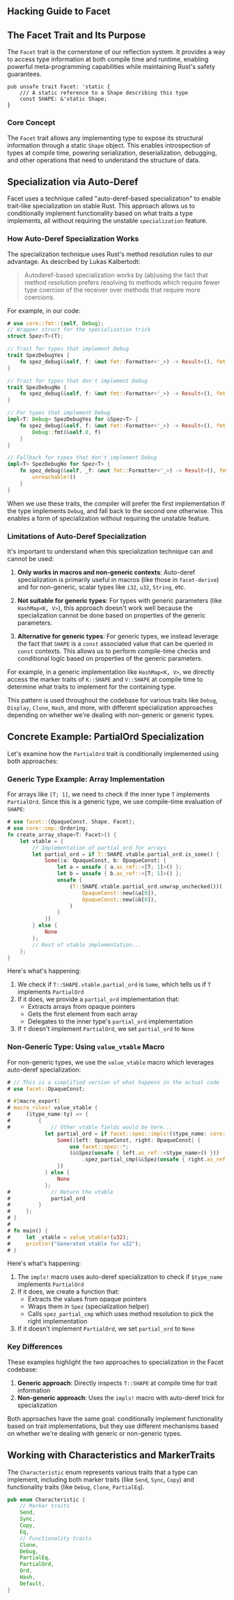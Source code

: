 ## Hacking Guide to Facet

## The Facet Trait and Its Purpose

The `Facet` trait is the cornerstone of our reflection system. It provides a way to access type information at both compile time and runtime, enabling powerful meta-programming capabilities while maintaining Rust's safety guarantees.

```rust,ignore
pub unsafe trait Facet: 'static {
    /// A static reference to a Shape describing this type
    const SHAPE: &'static Shape;
}
```

### Core Concept

The `Facet` trait allows any implementing type to expose its structural information through a static `Shape` object. This enables introspection of types at compile time, powering serialization, deserialization, debugging, and other operations that need to understand the structure of data.

## Specialization via Auto-Deref

Facet uses a technique called "auto-deref-based specialization" to enable trait-like specialization on stable Rust. This approach allows us to conditionally implement functionality based on what traits a type implements, all without requiring the unstable `specialization` feature.

### How Auto-Deref Specialization Works

The specialization technique uses Rust's method resolution rules to our advantage. As described by Lukas Kalbertodt:

> Autoderef-based specialization works by (ab)using the fact that method resolution prefers resolving to methods which require fewer type coercion of the receiver over methods that require more coercions.

For example, in our code:

```rust
# use core::fmt::{self, Debug};
// Wrapper struct for the specialization trick
struct Spez<T>(T);

// Trait for types that implement Debug
trait SpezDebugYes {
    fn spez_debug(&self, f: &mut fmt::Formatter<'_>) -> Result<(), fmt::Error>;
}

// Trait for types that don't implement Debug
trait SpezDebugNo {
    fn spez_debug(&self, f: &mut fmt::Formatter<'_>) -> Result<(), fmt::Error>;
}

// For types that implement Debug
impl<T: Debug> SpezDebugYes for &Spez<T> {
    fn spez_debug(&self, f: &mut fmt::Formatter<'_>) -> Result<(), fmt::Error> {
        Debug::fmt(&self.0, f)
    }
}

// Fallback for types that don't implement Debug
impl<T> SpezDebugNo for Spez<T> {
    fn spez_debug(&self, _f: &mut fmt::Formatter<'_>) -> Result<(), fmt::Error> {
        unreachable!()
    }
}
```

When we use these traits, the compiler will prefer the first implementation if the type implements `Debug`, and fall back to the second one otherwise. This enables a form of specialization without requiring the unstable feature.

### Limitations of Auto-Deref Specialization

It's important to understand when this specialization technique can and cannot be used:

1. **Only works in macros and non-generic contexts**: Auto-deref specialization is primarily useful in macros (like those in `facet-derive`) and for non-generic, scalar types like `i32`, `u32`, `String`, etc.

2. **Not suitable for generic types**: For types with generic parameters (like `HashMap<K, V>`), this approach doesn't work well because the specialization cannot be done based on properties of the generic parameters.

3. **Alternative for generic types**: For generic types, we instead leverage the fact that `SHAPE` is a `const` associated value that can be queried in `const` contexts. This allows us to perform compile-time checks and conditional logic based on properties of the generic parameters.

For example, in a generic implementation like `HashMap<K, V>`, we directly access the marker traits of `K::SHAPE` and `V::SHAPE` at compile time to determine what traits to implement for the containing type.

This pattern is used throughout the codebase for various traits like `Debug`, `Display`, `Clone`, `Hash`, and more, with different specialization approaches depending on whether we're dealing with non-generic or generic types.

## Concrete Example: PartialOrd Specialization

Let's examine how the `PartialOrd` trait is conditionally implemented using both approaches:

### Generic Type Example: Array Implementation

For arrays like `[T; 1]`, we need to check if the inner type `T` implements `PartialOrd`. Since this is a generic type, we use compile-time evaluation of `SHAPE`:

```rust
# use facet::{OpaqueConst, Shape, Facet};
# use core::cmp::Ordering;
fn create_array_shape<T: Facet>() {
    let vtable = {
        // Implementation of partial_ord for arrays
        let partial_ord = if T::SHAPE.vtable.partial_ord.is_some() {
            Some(|a: OpaqueConst, b: OpaqueConst| {
                let a = unsafe { a.as_ref::<[T; 1]>() };
                let b = unsafe { b.as_ref::<[T; 1]>() };
                unsafe {
                    (T::SHAPE.vtable.partial_ord.unwrap_unchecked())(
                        OpaqueConst::new(&a[0]),
                        OpaqueConst::new(&b[0]),
                    )
                }
            })
        } else {
            None
        };
        // Rest of vtable implementation...
    };
}
```

Here's what's happening:
1. We check if `T::SHAPE.vtable.partial_ord` is `Some`, which tells us if `T` implements `PartialOrd`
2. If it does, we provide a `partial_ord` implementation that:
   - Extracts arrays from opaque pointers
   - Gets the first element from each array
   - Delegates to the inner type's `partial_ord` implementation
3. If `T` doesn't implement `PartialOrd`, we set `partial_ord` to `None`

### Non-Generic Type: Using `value_vtable` Macro

For non-generic types, we use the `value_vtable` macro which leverages auto-deref specialization:

```rust
# // This is a simplified version of what happens in the actual code
# use facet::OpaqueConst;

# #[macro_export]
# macro_rules! value_vtable {
#     ($type_name:ty) => {
#         {
#             // Other vtable fields would be here...
            let partial_ord = if facet::spez::impls!($type_name: core::cmp::PartialOrd) {
                Some(|left: OpaqueConst, right: OpaqueConst| {
                    use facet::spez::*;
                    (&&Spez(unsafe { left.as_ref::<$type_name>() }))
                        .spez_partial_cmp(&&Spez(unsafe { right.as_ref::<$type_name>() }))
                })
            } else {
                None
            };
#             // Return the vtable
#             partial_ord
#         }
#     };
# }
#
# fn main() {
#     let _vtable = value_vtable!(u32);
#     println!("Generated vtable for u32");
# }
```

Here's what's happening:
1. The `impls!` macro uses auto-deref specialization to check if `$type_name` implements `PartialOrd`
2. If it does, we create a function that:
   - Extracts the values from opaque pointers
   - Wraps them in `Spez` (specialization helper)
   - Calls `spez_partial_cmp` which uses method resolution to pick the right implementation
3. If it doesn't implement `PartialOrd`, we set `partial_ord` to `None`

### Key Differences

These examples highlight the two approaches to specialization in the Facet codebase:

1. **Generic approach**: Directly inspects `T::SHAPE` at compile time for trait information
2. **Non-generic approach**: Uses the `impls!` macro with auto-deref trick for specialization

Both approaches have the same goal: conditionally implement functionality based on trait implementations, but they use different mechanisms based on whether we're dealing with generic or non-generic types.

## Working with Characteristics and MarkerTraits

The `Characteristic` enum represents various traits that a type can implement, including both marker traits (like `Send`, `Sync`, `Copy`) and functionality traits (like `Debug`, `Clone`, `PartialEq`).

```rust
pub enum Characteristic {
    // Marker traits
    Send,
    Sync,
    Copy,
    Eq,
    // Functionality traits
    Clone,
    Debug,
    PartialEq,
    PartialOrd,
    Ord,
    Hash,
    Default,
}
```
